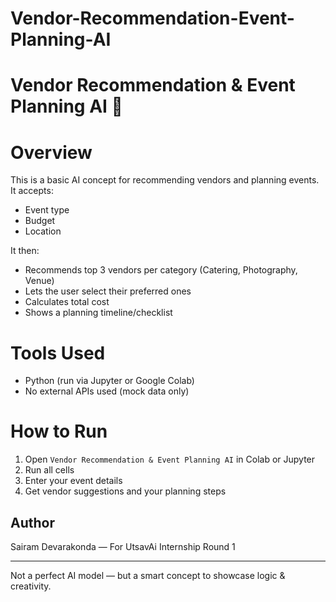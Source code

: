 # Vendor-Recommendation-Event-Planning-AI
# Vendor Recommendation & Event Planning AI 🎉

# Overview
This is a basic AI concept for recommending vendors and planning events. It accepts:
- Event type
- Budget
- Location

It then:
- Recommends top 3 vendors per category (Catering, Photography, Venue)
- Lets the user select their preferred ones
- Calculates total cost
- Shows a planning timeline/checklist

# Tools Used
- Python (run via Jupyter or Google Colab)
- No external APIs used (mock data only)

# How to Run
1. Open `Vendor Recommendation & Event Planning AI` in Colab or Jupyter
2. Run all cells
3. Enter your event details
4. Get vendor suggestions and your planning steps

## Author
Sairam Devarakonda — For UtsavAi Internship Round 1

---

 Not a perfect AI model — but a smart concept to showcase logic & creativity.
